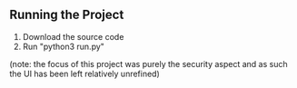 ## Running the Project ##

1. Download the source code
2. Run "python3 run.py"

(note: the focus of this project was purely the security aspect and as such the UI has been left relatively unrefined)
